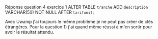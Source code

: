 Réponse question 4 exercice 1
ALTER TABLE `tranche` ADD `description` VARCHAR(50) NOT NULL AFTER `tarifunit`;


Avec Uwamp j'ai toujours le même problème je ne peut pas créer de clés étrangères. Pour la question 1) j'ai quand même réussi à m'en sortir pour avoir le résultat attendu.
